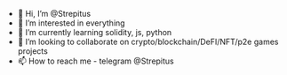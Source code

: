 - 👋 Hi, I’m @Strepitus
- 👀 I’m interested in everything
- 🌱 I’m currently learning solidity, js, python
- 💞️ I’m looking to collaborate on crypto/blockchain/DeFI/NFT/p2e games projects
- 📫 How to reach me - telegram @Strepitus

<!---
Strepitus/Strepitus is a ✨ special ✨ repository because its `README.md` (this file) appears on your GitHub profile.
You can click the Preview link to take a look at your changes.
--->
